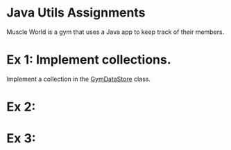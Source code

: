 # Java Utils Assignments

Muscle World is a gym that uses a Java app to keep track of their members.

# Ex 1: Implement collections.
Implement a collection in the [GymDataStore](./src/main/java/GymDataStore.java) class.

# Ex 2: 


# Ex 3:

